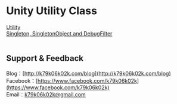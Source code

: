 # Unity Utility Class
[Utility](http://wp.me/p7hYyg-2f)<br>
[Singleton, SingletonObject and DebugFilter](http://wp.me/p7hYyg-2P)<br><br>

## Support & Feedback
Blog：[http://k79k06k02k.com/blog](http://k79k06k02k.com/blog)<br>
Facebook：[https://www.facebook.com/k79k06k02k](https://www.facebook.com/k79k06k02k)<br>
Email：k79k06k02k@gmail.com<br><br>
